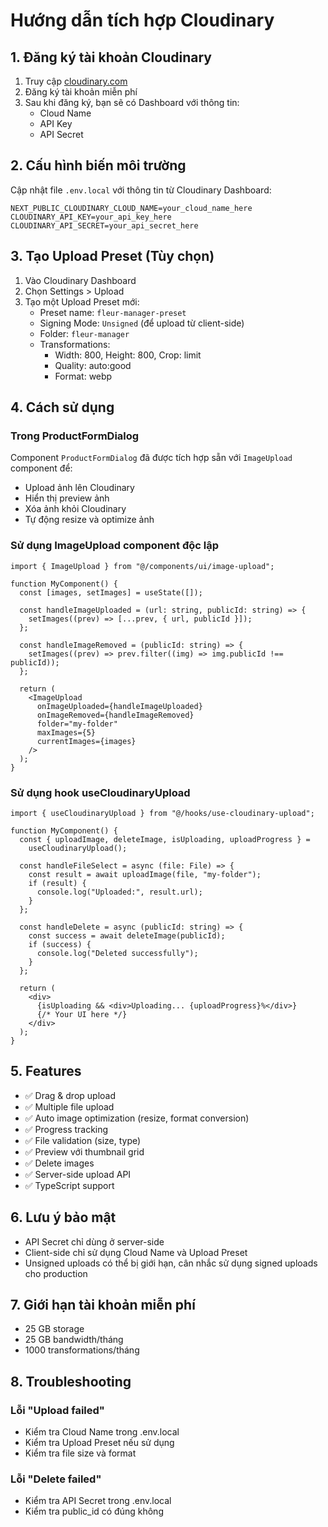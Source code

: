 # Hướng dẫn tích hợp Cloudinary

## 1. Đăng ký tài khoản Cloudinary

1. Truy cập [cloudinary.com](https://cloudinary.com)
2. Đăng ký tài khoản miễn phí
3. Sau khi đăng ký, bạn sẽ có Dashboard với thông tin:
   - Cloud Name
   - API Key
   - API Secret

## 2. Cấu hình biến môi trường

Cập nhật file `.env.local` với thông tin từ Cloudinary Dashboard:

```env
NEXT_PUBLIC_CLOUDINARY_CLOUD_NAME=your_cloud_name_here
CLOUDINARY_API_KEY=your_api_key_here
CLOUDINARY_API_SECRET=your_api_secret_here
```

## 3. Tạo Upload Preset (Tùy chọn)

1. Vào Cloudinary Dashboard
2. Chọn Settings > Upload
3. Tạo một Upload Preset mới:
   - Preset name: `fleur-manager-preset`
   - Signing Mode: `Unsigned` (để upload từ client-side)
   - Folder: `fleur-manager`
   - Transformations:
     - Width: 800, Height: 800, Crop: limit
     - Quality: auto:good
     - Format: webp

## 4. Cách sử dụng

### Trong ProductFormDialog

Component `ProductFormDialog` đã được tích hợp sẵn với `ImageUpload` component để:

- Upload ảnh lên Cloudinary
- Hiển thị preview ảnh
- Xóa ảnh khỏi Cloudinary
- Tự động resize và optimize ảnh

### Sử dụng ImageUpload component độc lập

```tsx
import { ImageUpload } from "@/components/ui/image-upload";

function MyComponent() {
  const [images, setImages] = useState([]);

  const handleImageUploaded = (url: string, publicId: string) => {
    setImages((prev) => [...prev, { url, publicId }]);
  };

  const handleImageRemoved = (publicId: string) => {
    setImages((prev) => prev.filter((img) => img.publicId !== publicId));
  };

  return (
    <ImageUpload
      onImageUploaded={handleImageUploaded}
      onImageRemoved={handleImageRemoved}
      folder="my-folder"
      maxImages={5}
      currentImages={images}
    />
  );
}
```

### Sử dụng hook useCloudinaryUpload

```tsx
import { useCloudinaryUpload } from "@/hooks/use-cloudinary-upload";

function MyComponent() {
  const { uploadImage, deleteImage, isUploading, uploadProgress } =
    useCloudinaryUpload();

  const handleFileSelect = async (file: File) => {
    const result = await uploadImage(file, "my-folder");
    if (result) {
      console.log("Uploaded:", result.url);
    }
  };

  const handleDelete = async (publicId: string) => {
    const success = await deleteImage(publicId);
    if (success) {
      console.log("Deleted successfully");
    }
  };

  return (
    <div>
      {isUploading && <div>Uploading... {uploadProgress}%</div>}
      {/* Your UI here */}
    </div>
  );
}
```

## 5. Features

- ✅ Drag & drop upload
- ✅ Multiple file upload
- ✅ Auto image optimization (resize, format conversion)
- ✅ Progress tracking
- ✅ File validation (size, type)
- ✅ Preview với thumbnail grid
- ✅ Delete images
- ✅ Server-side upload API
- ✅ TypeScript support

## 6. Lưu ý bảo mật

- API Secret chỉ dùng ở server-side
- Client-side chỉ sử dụng Cloud Name và Upload Preset
- Unsigned uploads có thể bị giới hạn, cân nhắc sử dụng signed uploads cho production

## 7. Giới hạn tài khoản miễn phí

- 25 GB storage
- 25 GB bandwidth/tháng
- 1000 transformations/tháng

## 8. Troubleshooting

### Lỗi "Upload failed"

- Kiểm tra Cloud Name trong .env.local
- Kiểm tra Upload Preset nếu sử dụng
- Kiểm tra file size và format

### Lỗi "Delete failed"

- Kiểm tra API Secret trong .env.local
- Kiểm tra public_id có đúng không
